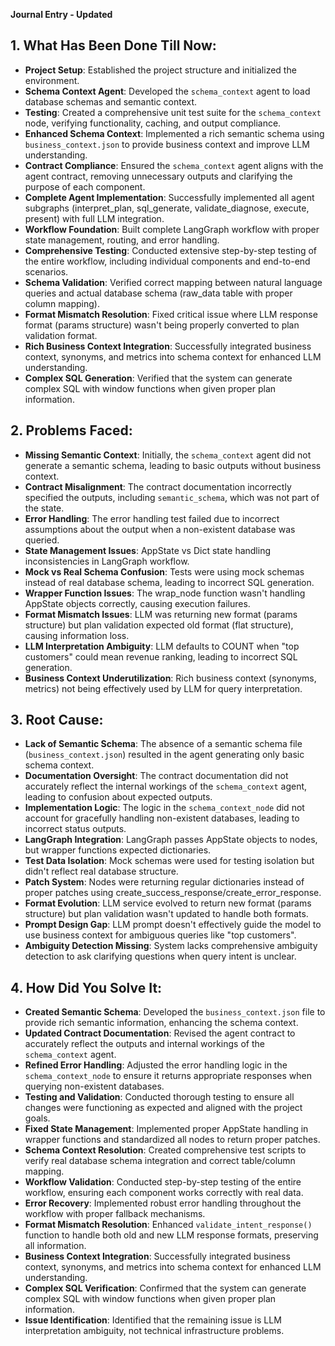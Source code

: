 **Journal Entry - Updated**

## **1. What Has Been Done Till Now:**
- **Project Setup**: Established the project structure and initialized the environment.
- **Schema Context Agent**: Developed the `schema_context` agent to load database schemas and semantic context.
- **Testing**: Created a comprehensive unit test suite for the `schema_context` node, verifying functionality, caching, and output compliance.
- **Enhanced Schema Context**: Implemented a rich semantic schema using `business_context.json` to provide business context and improve LLM understanding.
- **Contract Compliance**: Ensured the `schema_context` agent aligns with the agent contract, removing unnecessary outputs and clarifying the purpose of each component.
- **Complete Agent Implementation**: Successfully implemented all agent subgraphs (interpret_plan, sql_generate, validate_diagnose, execute, present) with full LLM integration.
- **Workflow Foundation**: Built complete LangGraph workflow with proper state management, routing, and error handling.
- **Comprehensive Testing**: Conducted extensive step-by-step testing of the entire workflow, including individual components and end-to-end scenarios.
- **Schema Validation**: Verified correct mapping between natural language queries and actual database schema (raw_data table with proper column mapping).
- **Format Mismatch Resolution**: Fixed critical issue where LLM response format (params structure) wasn't being properly converted to plan validation format.
- **Rich Business Context Integration**: Successfully integrated business context, synonyms, and metrics into schema context for enhanced LLM understanding.
- **Complex SQL Generation**: Verified that the system can generate complex SQL with window functions when given proper plan information.

## **2. Problems Faced:**
- **Missing Semantic Context**: Initially, the `schema_context` agent did not generate a semantic schema, leading to basic outputs without business context.
- **Contract Misalignment**: The contract documentation incorrectly specified the outputs, including `semantic_schema`, which was not part of the state.
- **Error Handling**: The error handling test failed due to incorrect assumptions about the output when a non-existent database was queried.
- **State Management Issues**: AppState vs Dict state handling inconsistencies in LangGraph workflow.
- **Mock vs Real Schema Confusion**: Tests were using mock schemas instead of real database schema, leading to incorrect SQL generation.
- **Wrapper Function Issues**: The wrap_node function wasn't handling AppState objects correctly, causing execution failures.
- **Format Mismatch Issues**: LLM was returning new format (params structure) but plan validation expected old format (flat structure), causing information loss.
- **LLM Interpretation Ambiguity**: LLM defaults to COUNT when "top customers" could mean revenue ranking, leading to incorrect SQL generation.
- **Business Context Underutilization**: Rich business context (synonyms, metrics) not being effectively used by LLM for query interpretation.

## **3. Root Cause:**
- **Lack of Semantic Schema**: The absence of a semantic schema file (`business_context.json`) resulted in the agent generating only basic schema context.
- **Documentation Oversight**: The contract documentation did not accurately reflect the internal workings of the `schema_context` agent, leading to confusion about expected outputs.
- **Implementation Logic**: The logic in the `schema_context_node` did not account for gracefully handling non-existent databases, leading to incorrect status outputs.
- **LangGraph Integration**: LangGraph passes AppState objects to nodes, but wrapper functions expected dictionaries.
- **Test Data Isolation**: Mock schemas were used for testing isolation but didn't reflect real database structure.
- **Patch System**: Nodes were returning regular dictionaries instead of proper patches using create_success_response/create_error_response.
- **Format Evolution**: LLM service evolved to return new format (params structure) but plan validation wasn't updated to handle both formats.
- **Prompt Design Gap**: LLM prompt doesn't effectively guide the model to use business context for ambiguous queries like "top customers".
- **Ambiguity Detection Missing**: System lacks comprehensive ambiguity detection to ask clarifying questions when query intent is unclear.

## **4. How Did You Solve It:**
- **Created Semantic Schema**: Developed the `business_context.json` file to provide rich semantic information, enhancing the schema context.
- **Updated Contract Documentation**: Revised the agent contract to accurately reflect the outputs and internal workings of the `schema_context` agent.
- **Refined Error Handling**: Adjusted the error handling logic in the `schema_context_node` to ensure it returns appropriate responses when querying non-existent databases.
- **Testing and Validation**: Conducted thorough testing to ensure all changes were functioning as expected and aligned with the project goals.
- **Fixed State Management**: Implemented proper AppState handling in wrapper functions and standardized all nodes to return proper patches.
- **Schema Context Resolution**: Created comprehensive test scripts to verify real database schema integration and correct table/column mapping.
- **Workflow Validation**: Conducted step-by-step testing of the entire workflow, ensuring each component works correctly with real data.
- **Error Recovery**: Implemented robust error handling throughout the workflow with proper fallback mechanisms.
- **Format Mismatch Resolution**: Enhanced `validate_intent_response()` function to handle both old and new LLM response formats, preserving all information.
- **Business Context Integration**: Successfully integrated business context, synonyms, and metrics into schema context for enhanced LLM understanding.
- **Complex SQL Verification**: Confirmed that the system can generate complex SQL with window functions when given proper plan information.
- **Issue Identification**: Identified that the remaining issue is LLM interpretation ambiguity, not technical infrastructure problems.